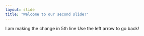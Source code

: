 ```yaml
---
layout: slide
title: "Welcome to our second slide!"
---
```

I am making the change in 5th line
Use the left arrow to go back!